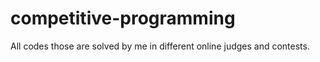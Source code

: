 # competitive-programming
All codes those are solved by me in different online judges and contests.
